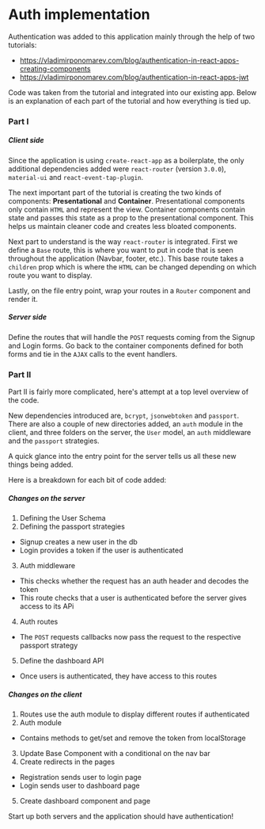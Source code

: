 
# Auth implementation

Authentication was added to this application mainly through the help of two tutorials:

* https://vladimirponomarev.com/blog/authentication-in-react-apps-creating-components
* https://vladimirponomarev.com/blog/authentication-in-react-apps-jwt

Code was taken from the tutorial and integrated into our existing app. Below is an explanation of each part of the tutorial and how everything is tied up.

### Part I

##### Client side

Since the application is using `create-react-app` as a boilerplate, the only additional dependencies added were `react-router` (version `3.0.0`),` material-ui` and `react-event-tap-plugin`.

The next important part of the tutorial is creating the two kinds of components: **Presentational** and **Container**. Presentational components only contain `HTML` and represent the view. Container components contain state and passes this state as a prop to the presentational component. This helps us maintain cleaner code and creates less bloated components.

Next part to understand is the way `react-router` is integrated. First we define a `Base` route, this is where you want to put in code that is seen throughout the application (Navbar, footer, etc.). This base route takes a `children` prop which is where the `HTML` can be changed depending on which route you want to display.

Lastly, on the file entry point, wrap your routes in a `Router` component and render it.

##### Server side

Define the routes that will handle the `POST` requests coming from the Signup and Login forms.
Go back to the container components defined for both forms and tie in the `AJAX` calls to the event handlers.


### Part II

Part II is fairly more complicated, here's attempt at a top level overview of the code.

New dependencies introduced are, `bcrypt`, `jsonwebtoken` and `passport`. There are also a couple of new directories added, an `auth` module in the client, and three folders on the server, the `User` model, an `auth` middleware and the `passport` strategies.

A quick glance into the entry point for the server tells us all these new things being added.

Here is a breakdown for each bit of code added:

##### Changes on the server

1. Defining the User Schema
2. Defining the passport strategies
  * Signup creates a new user in the db
  * Login provides a token if the user is authenticated
3. Auth middleware
  * This checks whether the request has an auth header and decodes the token
  * This route checks that a user is authenticated before the server gives access to its APi
4. Auth routes
  * The `POST` requests callbacks now pass the request to the respective passport strategy
5. Define the dashboard API
  * Once users is authenticated, they have access to this routes

##### Changes on the client

1. Routes use the auth module to display different routes if authenticated
2. Auth module
  * Contains methods to get/set and remove the token from localStorage
3. Update Base Component with a conditional on the nav bar
4. Create redirects in the pages
  * Registration sends user to login page
  * Login sends user to dashboard page
5. Create dashboard component and page

Start up both servers and the application should have authentication!

